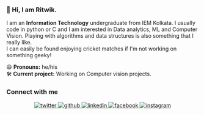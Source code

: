 ### 👋 Hi, I am Ritwik.
I am an **Information Technology** undergraduate from IEM Kolkata. I usually code in python or C and I am interested in Data analytics, ML and Computer Vision. Playing with algorithms and data structures is also something that I really like. <br>
I can easily be found enjoying cricket matches if I'm not working on something geeky!

😄 **Pronouns:** he/his <br/>
🛠️ **Current project:** Working on Computer vision projects.

### Connect with me 
<div align="center"> 
<a href="https://twitter.com/RitwikSingh11" target="_blank">
<img src=https://img.shields.io/badge/twitter-%2300acee.svg?&style=for-the-badge&logo=twitter&logoColor=white alt=twitter style="margin-bottom: 5px;" />
</a>
<a href="https://github.com/ritwiksingh21" target="_blank">
<img src=https://img.shields.io/badge/github-%2324292e.svg?&style=for-the-badge&logo=github&logoColor=white alt=github style="margin-bottom: 5px;" />
</a>
<a href="https://linkedin.com/in/ritwiksingh1" target="_blank">
<img src=https://img.shields.io/badge/linkedin-%231E77B5.svg?&style=for-the-badge&logo=linkedin&logoColor=white alt=linkedin style="margin-bottom: 5px;" />
</a>
<a href="https://www.facebook.com/ritwiksingh3" target="_blank">
<img src=https://img.shields.io/badge/facebook-%232E87FB.svg?&style=for-the-badge&logo=facebook&logoColor=white alt=facebook style="margin-bottom: 5px;" />
</a>
<a href="https://instagram.com/ritwix" target="_blank">
<img src=https://img.shields.io/badge/instagram-%23000000.svg?&style=for-the-badge&logo=instagram&logoColor=white alt=instagram style="margin-bottom: 5px;" />
</a>  
</div>  
  
